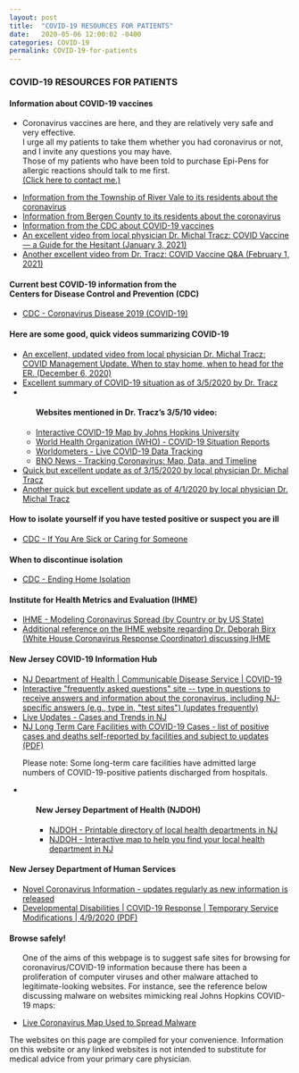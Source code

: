 ```yaml
---
layout: post
title:  "COVID-19 RESOURCES FOR PATIENTS"
date:   2020-05-06 12:00:02 -0400
categories: COVID-19
permalink: COVID-19-for-patients
---
```


<div class="post-header">
  <h3>COVID-19 RESOURCES FOR PATIENTS</h3>
</div>

<div class="post-container">

  <h4>Information about COVID-19 vaccines</h4>
  <ul>
    <li><p>Coronavirus vaccines are here, and they are relatively very safe and very effective.<br>
I urge all my patients to take them whether you had coronavirus or not, and I invite any questions you may have.<br>
Those of my patients who have been told to purchase Epi-Pens for allergic reactions should talk to me first.<br><a href="https://www.alexbienermd.com/#contact">(Click here to contact me.)</a></p></li>
    <li><a href="https://www.rivervalenj.org/380/COVID-19-Coronavirus-Information">Information from the Township of River Vale to its residents about the coronavirus</a></li>
    <li><a href="https://www.co.bergen.nj.us/health-promotion/2019-novel-corona-virus">Information from Bergen County to its residents about the coronavirus</a></li>
    <li><a href="https://www.cdc.gov/coronavirus/2019-ncov/vaccines/index.html">Information from the CDC about COVID-19 vaccines</a></li>
    <li><a href="https://www.youtube.com/watch?v=RI_blmMGrSM">An excellent video from local physician Dr. Michal Tracz: COVID Vaccine — a Guide for the Hesitant (January 3, 2021)</a></li>
    <li><a href="https://www.youtube.com/watch?v=DUDQvp3zRmc">Another excellent video from Dr. Tracz: COVID Vaccine Q&A (February 1, 2021)</a></li>
  </ul>

  <h4>Current best COVID-19 information from the<br>Centers for Disease Control and Prevention (CDC)</h4>
  <ul>
    <li><a href="https://www.cdc.gov/coronavirus/2019-ncov/index.html">CDC - Coronavirus Disease 2019 (COVID-19)</a></li>
  </ul>

  <h4>Here are some good, quick videos summarizing COVID-19</h4>
  <ul>
    <li><a href="https://www.youtube.com/watch?v=HD7Nv-m6OQ0">An excellent, updated video from local physician Dr. Michal Tracz: COVID Management Update. When to stay home, when to head for the ER. (December 6, 2020) </a></li>
    <li><a href="https://www.youtube.com/watch?v=LH-8zhCgxtQ">Excellent summary of COVID-19 situation as of 3/5/2020 by Dr. Tracz</a></li>
    <li>
      <ul class="sublist">
        <h4>Websites mentioned in Dr. Tracz’s 3/5/10 video:</h4>
        <li><a href="https://coronavirus.jhu.edu/map.html">Interactive COVID-19 Map by Johns Hopkins University</a></li>
        <li><a href="https://www.who.int/emergencies/diseases/novel-coronavirus-2019/situation-reports">World Health Organization (WHO) - COVID-19 Situation Reports</a></li>
        <li><a href="https://www.worldometers.info/coronavirus">Worldometers - Live COVID-19 Data Tracking</a></li>
        <li><a href="https://bnonews.com/index.php/2020/04/the-latest-coronavirus-cases">BNO News - Tracking Coronavirus: Map, Data, and Timeline</a></li>
      </ul>
    </li>
    <li><a href="https://www.youtube.com/watch?v=NiwdyYnUgZM">Quick but excellent update as of 3/15/2020 by local physician Dr. Michal Tracz</a></li>
    <li><a href="https://youtu.be/f6vtGrJLxX0">Another quick but excellent update as of 4/1/2020 by local physician Dr. Michal Tracz</a></li>
  </ul>

  <h4>How to isolate yourself if you have tested positive or suspect you are ill</h4>
  <ul>
    <li><a href="https://www.cdc.gov/coronavirus/2019-ncov/if-you-are-sick/index.html">CDC - If You Are Sick or Caring for Someone</a></li>
  </ul>

  <h4>When to discontinue isolation</h4>
  <ul>
    <li><a href="https://www.cdc.gov/coronavirus/2019-ncov/hcp/disposition-in-home-patients.html">CDC - Ending Home Isolation</a></li>
  </ul>

  <h4>Institute for Health Metrics and Evaluation (IHME)</h4>
  <ul>
    <li><a href="https://covid19.healthdata.org/projections">IHME - Modeling Coronavirus Spread (by Country or by US State)</a></li>
    <li><a href="http://www.healthdata.org/acting-data/our-covid-19-forecasting-model-otherwise-known-chris-murray-model">Additional reference on the IHME website regarding Dr. Deborah Birx (White House Coronavirus Response Coordinator) discussing IHME</a></li>
  </ul>


  <h4>New Jersey COVID-19 Information Hub</h4>
  <ul>
    <li><a href="https://www.nj.gov/health/cd/topics/ncov.shtml">NJ Department of Health | Communicable Disease Service | COVID-19</a></li>
    <li><a href="https://covid19.nj.gov/NJfaqs">Interactive "frequently asked questions" site -- type in questions to receive answers and information about the coronavirus, including NJ-specific answers (e.g., type in, "test sites") (updates frequently)</a></li>
    <li><a href="https://covid19.nj.gov/#live-updates">Live Updates - Cases and Trends in NJ</a></li>
    <li><a href="https://www.state.nj.us/health/healthfacilities/documents/LTC_Facilities_Outbreaks_List.pdf">NJ Long Term Care Facilities with COVID-19 Cases - list of positive cases and deaths self-reported by facilities and subject to updates (PDF)</a><p>Please note: Some long-term care facilities have admitted large numbers of COVID-19-positive patients discharged from hospitals.</p></li>
    <li>
      <ul class="sublist">
        <h4>New Jersey Department of Health (NJDOH)</h4>
        <ul>
          <li><a href="https://nj.gov/health/lh/documents/LocalHealthDirectory.pdf">NJDOH - Printable directory of local health departments in NJ</a></li>
          <li><a href="https://nj.gov/health/lh/community/index.shtml">NJDOH - Interactive map to help you find your local health department in NJ</a></li>
        </ul>
      </ul>
    </li>
  </ul>

  <h4>New Jersey Department of Human Services</h4>
  <ul>
    <li><a href="https://nj.gov/humanservices/coronavirus.html">Novel Coronavirus Information - updates regularly as new information is released</a></li>
    <li><a href="https://www.nj.gov/humanservices/ddd/documents/covid19-temporary-service-modifications.pdf">Developmental Disabilities | COVID-19 Response | Temporary Service Modifications | 4/9/2020 (PDF)</a></li>
  </ul>

  <h4>Browse safely!</h4>
  <ul>
    <p>One of the aims of this webpage is to suggest safe sites for browsing for coronavirus/COVID-19 information because there has been a proliferation of computer viruses and other malware attached to legitimate-looking websites. For instance, see the reference below discussing malware on websites mimicking real Johns Hopkins COVID-19 maps:</p>
    <li><a href="https://krebsonsecurity.com/2020/03/live-coronavirus-map-used-to-spread-malware/">Live Coronavirus Map Used to Spread Malware</a></li>
  </ul>

  <p class="disclaimer">The websites on this page are compiled for your convenience. Information on this website or any linked websites is not intended to substitute for medical advice from your primary care physician.</p>

</div>
